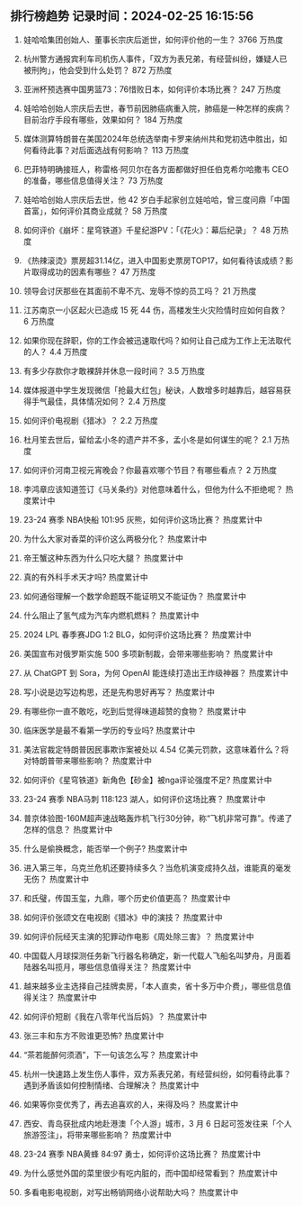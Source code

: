 
## 排行榜趋势 记录时间：2024-02-25 16:15:56
  
  1. 娃哈哈集团创始人、董事长宗庆后逝世，如何评价他的一生？ 3766 万热度
    
  2. 杭州警方通报宾利车司机伤人事件，「双方为表兄弟，有经营纠纷，嫌疑人已被刑拘」，他会受到什么处罚？ 872 万热度
    
  3. 亚洲杯预选赛中国男篮73：76惜败日本，如何评价本场比赛？ 247 万热度
    
  4. 娃哈哈创始人宗庆后去世，春节前因肺癌病重入院，肺癌是一种怎样的疾病？目前治疗手段有哪些，效果如何？ 184 万热度
    
  5. 媒体测算特朗普在美国2024年总统选举南卡罗来纳州共和党初选中胜出，如何看待此事？对后面选战有何影响？ 113 万热度
    
  6. 巴菲特明确接班人，称雷格·阿贝尔在各方面都做好担任伯克希尔哈撒韦 CEO 的准备，哪些信息值得关注？ 73 万热度
    
  7. 娃哈哈创始人宗庆后去世，他 42 岁白手起家创立娃哈哈，曾三度问鼎「中国首富」，如何评价其商业成就？ 58 万热度
    
  8. 如何评价《崩坏：星穹铁道》千星纪游PV：「《花火》：幕后纪录」？ 48 万热度
    
  9. 《热辣滚烫》票房超31.14亿，进入中国影史票房TOP17，如何看待该成绩？影片取得成功的因素有哪些？ 47 万热度
    
  10. 领导会讨厌那些在其面前不卑不亢、宠辱不惊的员工吗？ 21 万热度
    
  11. 江苏南京一小区起火已造成 15 死 44 伤，高楼发生火灾险情时应如何自救？ 6 万热度
    
  12. 如果你现在辞职，你的工作会被迅速取代吗？如何让自己成为工作上无法取代的人？ 4.4 万热度
    
  13. 有多少存款你才敢裸辞并休息一段时间？ 3.5 万热度
    
  14. 媒体报道中学生发现微信「抢最大红包」秘诀，人数增多时越靠后，越容易获得手气最佳，具体情况如何？ 2.4 万热度
    
  15. 如何评价电视剧《猎冰》？ 2.2 万热度
    
  16. 杜月笙去世后，留给孟小冬的遗产并不多，孟小冬是如何谋生的呢？ 2.1 万热度
    
  17. 如何评价河南卫视元宵晚会？你最喜欢哪个节目？有哪些看点？ 2 万热度
    
  18. 李鸿章应该知道签订《马关条约》对他意味着什么，但他为什么不拒绝呢？ 热度累计中
    
  19. 23-24 赛季 NBA快船 101:95 灰熊，如何评价这场比赛？ 热度累计中
    
  20. 为什么大家对香菜的评价这么两极分化？ 热度累计中
    
  21. 帝王蟹这种东西为什么只吃大腿？ 热度累计中
    
  22. 真的有外科手术天才吗? 热度累计中
    
  23. 如何通俗理解一个数学命题既不能证明又不能证伪？ 热度累计中
    
  24. 什么阻止了氢气成为汽车内燃机燃料？ 热度累计中
    
  25. 2024 LPL 春季赛JDG 1:2 BLG，如何评价这场比赛？ 热度累计中
    
  26. 美国宣布对俄罗斯实施 500 多项新制裁，会带来哪些影响？ 热度累计中
    
  27. 从 ChatGPT 到 Sora，为何 OpenAI 能连续打造出王炸级神器？ 热度累计中
    
  28. 写小说是边写边构思，还是先构思好再写？ 热度累计中
    
  29. 有哪些你一直不敢吃，吃到后觉得味道超赞的食物？ 热度累计中
    
  30. 临床医学是最不看第一学历的专业吗? 热度累计中
    
  31. 美法官裁定特朗普因民事欺诈案被处以 4.54 亿美元罚款，这意味着什么？将对特朗普带来哪些影响？ 热度累计中
    
  32. 如何评价《星穹铁道》新角色【砂金】被nga评论强度不足? 热度累计中
    
  33. 23-24 赛季 NBA马刺 118:123 湖人，如何评价这场比赛？ 热度累计中
    
  34. 普京体验图-160M超声速战略轰炸机飞行30分钟，称“飞机非常可靠”。传递了怎样的信息？ 热度累计中
    
  35. 什么是偷换概念，能否举一个例子? 热度累计中
    
  36. 进入第三年，乌克兰危机还要持续多久？当危机演变成持久战，谁能真的毫发无伤？ 热度累计中
    
  37. 和氏璧，传国玉玺，九鼎，哪个历史价值更高？ 热度累计中
    
  38. 如何评价张颂文在电视剧《猎冰》中的演技？ 热度累计中
    
  39. 如何评价阮经天主演的犯罪动作电影《周处除三害》？ 热度累计中
    
  40. 中国载人月球探测任务新飞行器名称确定，新一代载人飞船名叫梦舟，月面着陆器名叫揽月，哪些信息值得关注？ 热度累计中
    
  41. 越来越多业主选择自己挂牌卖房，「本人直卖，省十多万中介费」，哪些信息值得关注？ 热度累计中
    
  42. 如何评价短剧《我在八零年代当后妈》？ 热度累计中
    
  43. 张三丰和东方不败谁更恐怖? 热度累计中
    
  44. “茶若能醉何须酒”，下一句该怎么写？ 热度累计中
    
  45. 杭州一快速路上发生伤人事件，双方系表兄弟，有经营纠纷，如何看待此事？遇到矛盾该如何控制情绪、合理解决？ 热度累计中
    
  46. 如果等你变优秀了，再去追喜欢的人，来得及吗？ 热度累计中
    
  47. 西安、青岛获批成内地赴港澳「个人游」城市，3 月 6 日起可签发往来「个人旅游签注」，将带来哪些影响？ 热度累计中
    
  48. 23-24 赛季 NBA黄蜂 84:97 勇士，如何评价这场比赛？ 热度累计中
    
  49. 为什么感觉外国的菜里很少有吃内脏的，而中国却经常看到？ 热度累计中
    
  50. 多看电影电视剧，对写出畅销网络小说帮助大吗？ 热度累计中
    